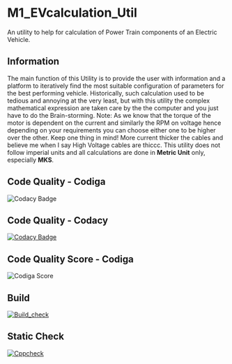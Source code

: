 # M1_EVcalculation_Util
An utility to help for calculation of Power Train components of an Electric Vehicle.

## Information
The main function of this Utility is to provide the user with information and a platform to iteratively find the most suitable configuration of parameters for the best performing vehicle. Historically, such calculation used to be tedious and annoying at the very least, but with this utility the complex mathematical expression are taken care by the the computer and you just have to do the Brain-storming.
  Note: As we know that the torque of the motor is dependent on the current and similarly the RPM on voltage hence depending on your requirements you can choose either one to be higher over the other. Keep one thing in mind! More current thicker the cables and believe me when I say High Voltage cables are thiccc.
  This utility does not follow imperial units and all calculations are done in **Metric Unit** only, especially **MKS**.

## Code Quality - Codiga
![Codacy Badge](https://api.codiga.io/project/31065/status/svg)

## Code Quality - Codacy
[![Codacy Badge](https://app.codacy.com/project/badge/Grade/fc3706f80f394658bcdfa90259595763)](https://www.codacy.com/gh/VIGNESH-824/M1_EVcalculation_Util/dashboard?utm_source=github.com&amp;utm_medium=referral&amp;utm_content=VIGNESH-824/M1_EVcalculation_Util&amp;utm_campaign=Badge_Grade)

## Code Quality Score - Codiga
![Codiga Score](https://api.codiga.io/project/31065/score/svg)

## Build
[![Build_check](https://github.com/VIGNESH-824/M1_EVcalculation_Util/actions/workflows/Build_check.yml/badge.svg)](https://github.com/VIGNESH-824/M1_EVcalculation_Util/actions/workflows/Build_check.yml)

## Static Check
[![Cppcheck](https://github.com/VIGNESH-824/M1_EVcalculation_Util/actions/workflows/cppcheck.yml/badge.svg)](https://github.com/VIGNESH-824/M1_EVcalculation_Util/actions/workflows/cppcheck.yml)
